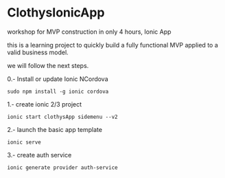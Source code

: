 # ClothysIonicApp
workshop for MVP construction in only 4 hours, Ionic App

this is a learning project to quickly build a fully functional MVP applied to a valid business model.

we will follow the next steps.

0.- Install or update Ionic NCordova

`sudo npm install -g ionic cordova`

1.- create ionic 2/3 project 

`ionic start clothysApp sidemenu --v2`

2.- launch the basic app template

`ionic serve`

3.- create auth service

`ionic generate provider auth-service`
